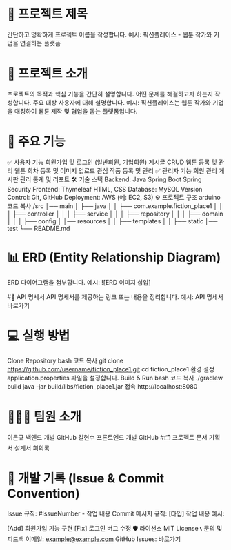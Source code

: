 # 📌 프로젝트 제목
간단하고 명확하게 프로젝트 이름을 작성합니다.
예시: 픽션플레이스 - 웹툰 작가와 기업을 연결하는 플랫폼

# 📝 프로젝트 소개
프로젝트의 목적과 핵심 기능을 간단히 설명합니다.
어떤 문제를 해결하고자 하는지 작성합니다.
주요 대상 사용자에 대해 설명합니다.
예시:
픽션플레이스는 웹툰 작가와 기업을 매칭하여 웹툰 제작 및 협업을 돕는 플랫폼입니다.

# 🚀 주요 기능
✅ 사용자 기능
회원가입 및 로그인 (일반회원, 기업회원)
게시글 CRUD
웹툰 등록 및 관리
웹툰 회차 등록 및 이미지 업로드
관심 작품 등록 및 관리
✅ 관리자 기능
회원 관리
게시판 관리
통계 및 리포트
🛠️ 기술 스택
Backend:
Java
Spring Boot
Spring Security
Frontend:
Thymeleaf
HTML, CSS
Database:
MySQL
Version Control:
Git, GitHub
Deployment:
AWS (예: EC2, S3)
⚙️ 프로젝트 구조
arduino
코드 복사
/src
│── main
│   ├── java
│   │   ├── com.example.fiction_place1
│   │   │   ├── controller
│   │   │   ├── service
│   │   │   ├── repository
│   │   │   ├── domain
│   │   │   ├── config
│   │── resources
│   │   ├── templates
│   │   ├── static
│── test
└── README.md
# 📊 ERD (Entity Relationship Diagram)
ERD 다이어그램을 첨부합니다.
예시: ![ERD 이미지 삽입]

#🔗 API 명세서
API 명세서를 제공하는 링크 또는 내용을 정리합니다.
예시: API 명세서 바로가기

# 💻 실행 방법
Clone Repository
bash
코드 복사
git clone https://github.com/username/fiction_place1.git
cd fiction_place1
환경 설정
application.properties 파일을 설정합니다.
Build & Run
bash
코드 복사
./gradlew build
java -jar build/libs/fiction_place1.jar
접속
http://localhost:8080
# 🧑‍🤝‍🧑 팀원 소개
이은규	백엔드 개발	GitHub
길현수	프론트엔드 개발	GitHub
#🗂️ 프로젝트 문서
기획서
설계서
회의록
# 📝 개발 기록 (Issue & Commit Convention)
Issue 규칙: #IssueNumber - 작업 내용
Commit 메시지 규칙: [타입] 작업 내용
예시:

[Add] 회원가입 기능 구현
[Fix] 로그인 버그 수정
🛡️ 라이선스
MIT License
📞 문의 및 피드백
이메일: example@example.com
GitHub Issues: 바로가기
